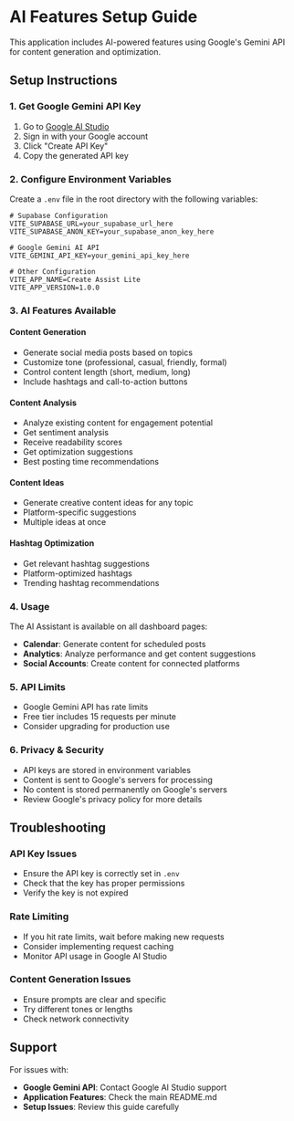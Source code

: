 # AI Features Setup Guide

This application includes AI-powered features using Google's Gemini API for content generation and optimization.

## Setup Instructions

### 1. Get Google Gemini API Key

1. Go to [Google AI Studio](https://makersuite.google.com/app/apikey)
2. Sign in with your Google account
3. Click "Create API Key"
4. Copy the generated API key

### 2. Configure Environment Variables

Create a `.env` file in the root directory with the following variables:

```env
# Supabase Configuration
VITE_SUPABASE_URL=your_supabase_url_here
VITE_SUPABASE_ANON_KEY=your_supabase_anon_key_here

# Google Gemini AI API
VITE_GEMINI_API_KEY=your_gemini_api_key_here

# Other Configuration
VITE_APP_NAME=Create Assist Lite
VITE_APP_VERSION=1.0.0
```

### 3. AI Features Available

#### Content Generation

- Generate social media posts based on topics
- Customize tone (professional, casual, friendly, formal)
- Control content length (short, medium, long)
- Include hashtags and call-to-action buttons

#### Content Analysis

- Analyze existing content for engagement potential
- Get sentiment analysis
- Receive readability scores
- Get optimization suggestions
- Best posting time recommendations

#### Content Ideas

- Generate creative content ideas for any topic
- Platform-specific suggestions
- Multiple ideas at once

#### Hashtag Optimization

- Get relevant hashtag suggestions
- Platform-optimized hashtags
- Trending hashtag recommendations

### 4. Usage

The AI Assistant is available on all dashboard pages:

- **Calendar**: Generate content for scheduled posts
- **Analytics**: Analyze performance and get content suggestions
- **Social Accounts**: Create content for connected platforms

### 5. API Limits

- Google Gemini API has rate limits
- Free tier includes 15 requests per minute
- Consider upgrading for production use

### 6. Privacy & Security

- API keys are stored in environment variables
- Content is sent to Google's servers for processing
- No content is stored permanently on Google's servers
- Review Google's privacy policy for more details

## Troubleshooting

### API Key Issues

- Ensure the API key is correctly set in `.env`
- Check that the key has proper permissions
- Verify the key is not expired

### Rate Limiting

- If you hit rate limits, wait before making new requests
- Consider implementing request caching
- Monitor API usage in Google AI Studio

### Content Generation Issues

- Ensure prompts are clear and specific
- Try different tones or lengths
- Check network connectivity

## Support

For issues with:

- **Google Gemini API**: Contact Google AI Studio support
- **Application Features**: Check the main README.md
- **Setup Issues**: Review this guide carefully
